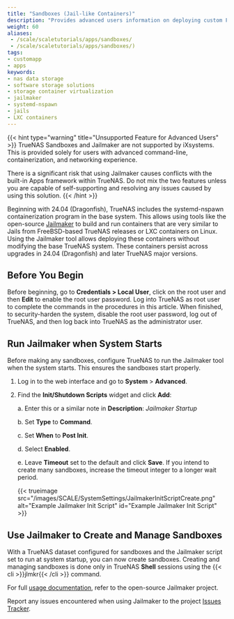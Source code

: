 ```yaml
---
title: "Sandboxes (Jail-like Containers)"
description: "Provides advanced users information on deploying custom FreeBSD jail-like containers in TrueNAS."
weight: 60
aliases:
 - /scale/scaletutorials/apps/sandboxes/
 - /scale/scaletutorials/apps/sandboxes/)
tags:
- customapp
- apps
keywords:
- nas data storage
- software storage solutions
- storage container virtualization
- jailmaker
- systemd-nspawn
- jails
- LXC containers
---
```


{{< hint type="warning" title="Unsupported Feature for Advanced Users" >}}
TrueNAS Sandboxes and Jailmaker are not supported by iXsystems.
This is provided solely for users with advanced command-line, containerization, and networking experience.

There is a significant risk that using Jailmaker causes conflicts with the built-in Apps framework within TrueNAS.
Do not mix the two features unless you are capable of self-supporting and resolving any issues caused by using this solution.
{{< /hint >}}

Beginning with 24.04 (Dragonfish), TrueNAS includes the systemd-nspawn containerization program in the base system.
This allows using tools like the open-source [Jailmaker](https://github.com/Jip-Hop/jailmaker) to build and run containers that are very similar to Jails from FreeBSD-based TrueNAS releases or LXC containers on Linux.
Using the Jailmaker tool allows deploying these containers without modifying the base TrueNAS system.
These containers persist across upgrades in 24.04 (Dragonfish) and later TrueNAS major versions.

## Before You Begin
Before beginning, go to **Credentials > Local User**, click on the root user and then **Edit** to enable the root user password.
Log into TrueNAS as root user to complete the commands in the procedures in this article.
When finished, to security-harden the system, disable the root user password, log out of TrueNAS, and then log back into TrueNAS as the administrator user.

## Run Jailmaker when System Starts
Before making any sandboxes, configure TrueNAS to run the Jailmaker tool when the system starts.
This ensures the sandboxes start properly.

1. Log in to the web interface and go to **System** > **Advanced**.
2. Find the **Init/Shutdown Scripts** widget and click **Add**:

   a. Enter this or a similar note in **Description**: *Jailmaker Startup*

   b. Set **Type** to **Command**.

   c. Set **When** to **Post Init**.

   d. Select **Enabled**.

   e. Leave **Timeout** set to the default and click **Save**.
      If you intend to create many sandboxes, increase the timeout integer to a longer wait period.

	  {{< trueimage src="/images/SCALE/SystemSettings/JailmakerInitScriptCreate.png" alt="Example Jailmaker Init Script" id="Example Jailmaker Init Script" >}}

## Use Jailmaker to Create and Manage Sandboxes
With a TrueNAS dataset configured for sandboxes and the Jailmaker script set to run at system startup, you can now create sandboxes.
Creating and managing sandboxes is done only in TrueNAS **Shell** sessions using the {{< cli >}}jlmkr{{< /cli >}} command.

For full [usage documentation](https://github.com/Jip-Hop/jailmaker?tab=readme-ov-file#usage), refer to the open-source Jailmaker project.

Report any issues encountered when using Jailmaker to the project [Issues Tracker](https://github.com/Jip-Hop/jailmaker/issues).